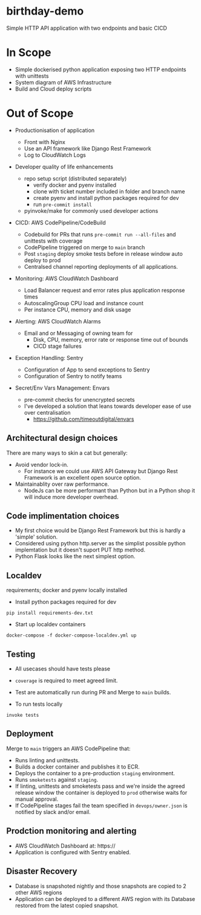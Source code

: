 # birthday-demo

Simple HTTP API application with two endpoints and basic CICD

# In Scope

- Simple dockerised python application exposing two HTTP endpoints with unittests
- System diagram of AWS Infrastructure
- Build and Cloud deploy scripts

# Out of Scope

- Productionisation of application
  - Front with Nginx
  - Use an API framework like Django Rest Framework
  - Log to CloudWatch Logs
  
- Developer quality of life enhancements
  - repo setup script (distributed separately)
    - verify docker and pyenv installed
    - clone with ticket number included in folder and branch name
    - create pyenv and install python packages required for dev
    - run `pre-commit install`
  - pyinvoke/make for commonly used developer actions
 
- CICD: AWS CodePipeline/CodeBuild
  - Codebuild for PRs that runs `pre-commit run --all-files` and unittests with coverage
  - CodePipeline triggered on merge to `main` branch
  - Post `staging` deploy smoke tests before in release window auto deploy to prod
  - Centralsed channel reporting deployments of all applications.
  
- Monitoring: AWS CloudWatch Dashboard
  - Load Balancer request and error rates plus application response times
  - AutoscalingGroup CPU load and instance count
  - Per instance CPU, memory and disk usage
  
- Alerting: AWS CloudWatch Alarms
  - Email and or Messaging of owning team for
    - Disk, CPU, memory, error rate or response time out of bounds
    - CICD stage failures
    
- Exception Handling: Sentry
  - Configuration of App to send exceptions to Sentry
  - Configuration of Sentry to notify teams
 
- Secret/Env Vars Management: Envars
  - pre-commit checks for unencrypted secrets
  - I've developed a solution that leans towards developer ease of use over centralisation
    - https://github.com/timeoutdigital/envars

## Architectural design choices

There are many ways to skin a cat but generally:

- Avoid vendor lock-in.
  - For instance we could use AWS API Gateway but Django Rest Framework is an excellent open source option.
- Maintainablity over raw performance.
  - NodeJs can be more performant than Python but in a Python shop it will induce more developer overhead.
 
## Code implimentation choices

- My first choice would be Django Rest Framework but this is hardly a 'simple' solution.
- Considered using python http.server as the simplist possible python implemtation but it doesn't suport PUT http method.
- Python Flask looks like the next simplest option.


## Localdev

requirements; docker and pyenv locally installed

- Install python packages required for dev
```
pip install requirements-dev.txt
```

- Start up localdev containers
```
docker-compose -f docker-compose-localdev.yml up
```

## Testing

- All usecases should have tests please
- `coverage` is required to meet agreed limit.
- Test are automatically run during PR and Merge to `main` builds.

- To run tests locally
```
invoke tests
```

## Deployment

Merge to `main` triggers an AWS CodePipeline that:
- Runs linting and unittests.
- Builds a docker container and publishes it to ECR.
- Deploys the container to a pre-production `staging` environment.
- Runs `smoketests` against `staging`.
- If linting, unittests and smoketests pass and we're inside the agreed release window the container is deployed to `prod` otherwise waits for manual approval.
- If CodePipeline stages fail the team specified in `devops/owner.json` is notified by slack and/or email.


## Prodction monitoring and alerting

- AWS CloudWatch Dashboard at: https://
- Application is configured with Sentry enabled.


## Disaster Recovery

- Database is snapshoted nightly and those snapshots are copied to 2 other AWS regions
- Application can be deployed to a different AWS region with its Database restored from the latest copied snapshot.
